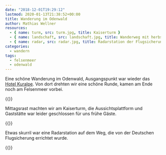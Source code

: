 ```yaml
---
date: "2018-12-01T19:29:12"
lastmod: 2020-01-13T21:38:52+00:00
title: Wanderung im Odenwald
author: Mathias Wellner
resources:
  - { name: turm, src: turm.jpg, title: Kaiserturm }
  - { name: landschaft, src: landschaft.jpg, title: Wanderweg mit herbstlicher Landschaft }
  - { name: radar, src: radar.jpg, title: Radarstation der Flugsicherung }
categories:
  - wandern
tags:
  - felsenmeer
  - odenwald
---
```

Eine schöne Wanderung im Odenwald, Ausgangspunkt war wieder das [Hotel Kuralpe](https://www.kuralpe.de). Von dort drehten wir eine schöne Runde, kamen am Ende noch am Felsenmeer vorbei. 
<!--more-->

{{<responsive-image name="landschaft">}}

Mittagsrast machten wir am Kaiserturm, die Aussichtsplattform und Gaststätte war leider geschlossen für uns frühe Gäste. 

{{<responsive-image name="turm">}}

Etwas skurril war eine Radarstation auf dem Weg, die von der Deutschen Flugsicherung errichtet wurde. 

{{<responsive-image name="radar">}}

